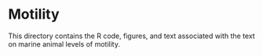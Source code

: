 # Motility
This directory contains the R code, figures, and text associated with the text on marine animal levels of motility.

